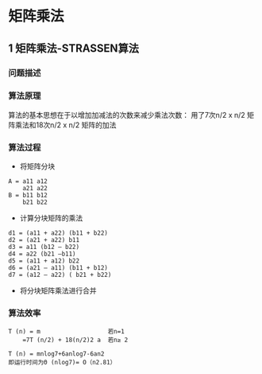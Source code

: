 # 矩阵乘法

## 1 矩阵乘法-STRASSEN算法

### 问题描述


### 算法原理

算法的基本思想在于以增加加减法的次数来减少乘法次数：
用了7次n/2 x n/2 矩阵乘法和18次n/2 x n/2 矩阵的加法


### 算法过程
* 将矩阵分块
```
A = a11	a12 
    a21	a22           
B = b11	b12
    b21	b22
```
* 计算分块矩阵的乘法
```
d1 = (a11 + a22) (b11 + b22)
d2 = (a21 + a22) b11
d3 = a11 (b12 – b22)
d4 = a22 (b21 –b11)
d5 = (a11 + a12) b22
d6 = (a21 – a11) (b11 + b12)
d7 = (a12 – a22) ( b21 + b22)
```

* 将分块矩阵乘法进行合并


### 算法效率
```
T (n) = m					若n=1
	=7T (n/2) + 18(n/2)2 a	若n≥ 2
```
```
T (n) = mnlog7+6anlog7-6an2
即运行时间为Θ (nlog7)= O（n2.81）
```
